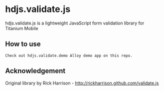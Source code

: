 # hdjs.validate.js

hdjs.validate.js is a lightweight JavaScript form validation library for Titanium Mobile

## How to use

    Check out hdjs.validate.demo Alloy demo app on this repo.

## Acknowledgement

Original library by Rick Harrison - http://rickharrison.github.com/validate.js
